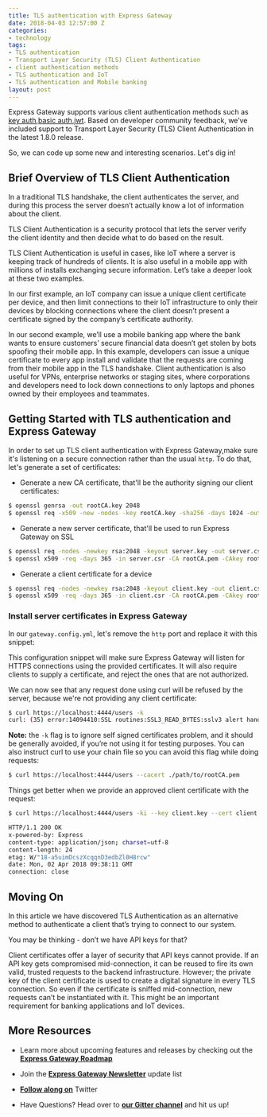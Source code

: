 ```yaml
---
title: TLS authentication with Express Gateway
date: 2018-04-03 12:57:00 Z
categories:
- technology
tags:
- TLS authentication
- Transport Layer Security (TLS) Client Authentication
- client authentication methods
- TLS authentication and IoT
- TLS authentication and Mobile banking
layout: post
---
```


Express Gateway supports various client authentication methods such as [key auth](https://www.express-gateway.io/docs/policies/key-authorization/),[basic auth](https://www.express-gateway.io/docs/policies/basic-authorization/),[jwt](https://www.express-gateway.io/docs/policies/jwt/). Based on developer community feedback, we’ve included support to Transport Layer Security (TLS) Client Authentication in the latest 1.8.0 release. 

So, we can code up some new and interesting scenarios. Let's dig in!

<!--excerpt-->

## Brief Overview of TLS Client Authentication

In a traditional TLS handshake, the client authenticates the server, and during this process the server doesn’t actually know a lot of information about the client.

TLS Client Authentication is a security protocol that lets the server verify the client identity and then decide what to do based on the result.

TLS Client Authentication is useful in cases, like IoT where a server is keeping track of hundreds of clients. It is also useful in a mobile app with millions of installs exchanging secure information. Let’s take a deeper look at these two examples.

In our first example, an IoT company can issue a unique client certificate per device, and then limit connections to their IoT infrastructure to only their devices by blocking connections where the client doesn’t present a certificate signed by the company’s certificate authority.

In our second example, we’ll use a mobile banking app where the bank wants to ensure customers’ secure financial data doesn’t get stolen by bots spoofing their mobile app. In this example, developers can issue a unique certificate to every app install and validate that the requests are coming from their mobile app in the TLS handshake. Client authentication is also useful for VPNs, enterprise networks or staging sites, where corporations and developers need to lock down connections to only laptops and phones owned by their employees and teammates.

## Getting Started with TLS authentication and Express Gateway

In order to set up TLS client authentication with Express Gateway,make sure it's listening on a secure connection rather than the usual `http`. 
To do that, let's generate a set of certificates:

* Generate a new CA certificate, that'll be the authority signing our client certificates:

```bash
$ openssl genrsa -out rootCA.key 2048
$ openssl req -x509 -new -nodes -key rootCA.key -sha256 -days 1024 -out rootCA.pem
```

* Generate a new server certificate, that'll be used to run Express Gateway on SSL

```bash
$ openssl req -nodes -newkey rsa:2048 -keyout server.key -out server.csr
$ openssl x509 -req -days 365 -in server.csr -CA rootCA.pem -CAkey rootCA.key -set_serial 01 -out server.crt
```

* Generate a client certificate for a device

```bash
$ openssl req -nodes -newkey rsa:2048 -keyout client.key -out client.csr
$ openssl x509 -req -days 365 -in client.csr -CA rootCA.pem -CAkey rootCA.key -set_serial 01 -out client.crt
```

### Install server certificates in Express Gateway

In our `gateway.config.yml`, let's remove the `http` port and replace it with this snippet:



This configuration snippet will make sure Express Gateway will listen for HTTPS connections using the provided certificates. It will also require clients to supply a certificate, and reject the ones that are not authorized.

We can now see that any request done using curl will be refused by the server, because we're not providing any client certificate:

```bash
$ curl https://localhost:4444/users -k
curl: (35) error:14094410:SSL routines:SSL3_READ_BYTES:sslv3 alert handshake failure
```

**Note:** the `-k` flag is to ignore self signed certificates problem, and it should be generally avoided, if you’re not using it for testing purposes. You can also instruct curl to use your chain file so you can avoid this flag while doing requests:

```bash
$ curl https://localhost:4444/users --cacert ./path/to/rootCA.pem
```

Things get better when we provide an approved client certificate with the request:

```bash
$ curl https://localhost:4444/users -ki --key client.key --cert client.crt

HTTP/1.1 200 OK
x-powered-by: Express
content-type: application/json; charset=utf-8
content-length: 24
etag: W/"18-a5uimDcszXcqqnD3edbZl0H8rcw"
date: Mon, 02 Apr 2018 09:38:11 GMT
connection: close
```

## Moving On

In this article we have discovered TLS Authentication as an alternative method to authenticate a client that’s trying to connect to our system. 

You may be thinking - don’t we have API keys for that? 

Client certificates offer a layer of security that API keys cannot provide. If an API key gets compromised mid-connection, it can be reused to fire its own valid, trusted requests to the backend infrastructure. However; the private key of the client certificate is used to create a digital signature in every TLS connection. So even if the certificate is sniffed mid-connection, new requests can’t be instantiated with it. This might be an important requirement for banking applications and IoT devices.

## More Resources

* Learn more about upcoming features and releases by checking out the **[Express Gateway Roadmap](https://github.com/ExpressGateway/express-gateway/milestones)**

* Join the **[Express Gateway Newsletter](https://eepurl.com/cVOqd5)** update list

* **[Follow along on](https://twitter.com/express_gateway)** Twitter

* Have Questions? Head over to **[our Gitter channel](https://gitter.im/ExpressGateway/express-gateway)** and hit us up!
